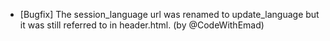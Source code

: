 - [Bugfix] The session_language url was renamed to update_language but it was still referred to in header.html. (by @CodeWithEmad)